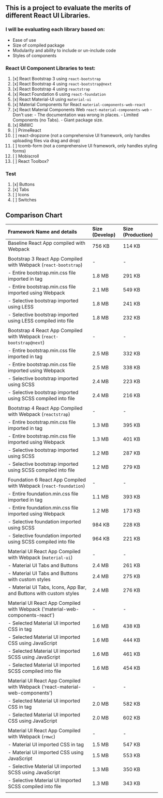 ## This is a project to evaluate the merits of different React UI Libraries.

### I will be evaluating each library based on:
- Ease of use
- Size of compiled package
- Modularity and ability to include or un-include code
- Styles of components

### React UI Component Libraries to test:
1. [x] React Bootstrap 3 using `react-bootstrap`
2. [x] React Bootstrap 4 using `react-bootstrap@next`
3. [x] React Bootstrap 4 using `reactstrap`
4. [x] React Foundation 6 using `react-foundation`
5. [x] React Material-UI using `material-ui`
6. [x] Material Components for React `material-components-web-react`
7. [x] React Material Components Web `react-material-components-web`
        - Don't use:
        - The documentation was wrong in places.
        - Limited Components (no Tabs).
        - Giant package size.
8. [x] RMWC
9. [ ] PrimeReact
10. [ ] react-dropzone (not a comprehensive UI framework, only handles uploading files via drag and drop)
11. [ ] tcomb-form (not a comprehensive UI framework, only handles styling forms)
12. [ ] Mobiscroll
13. [ ] React Toolbox?

### Test
1. [x] Buttons
2. [x] Tabs
3. [ ] Icons
4. [ ] Switches

## Comparison Chart

| Framework Name and details                                                    | Size (Develop) | Size (Production) |
| :-------------------------                                                    | :------------- | :---------------- |
| Baseline React App compiled with Webpack                                      |      756 KB    |        114 KB     |
|                                                                               |                |                   |
| Bootstrap 3 React App Compiled with Webpack (`react-bootstrap`)               |        -       |         -         |
| - Entire bootstrap.min.css file imported in <link> tag                        |      1.8 MB    |        291 KB     |
| - Entire bootstrap.min.css file imported using Webpack                        |      2.1 MB    |        549 KB     |
| - Selective bootstrap imported using LESS                                     |      1.8 MB    |        241 KB     |
| - Selective bootstrap imported using LESS compiled into file                  |      1.8 MB    |        232 KB     |
|                                                                               |                |                   |
| Bootstrap 4 React App Compiled with Webpack (`react-bootstrap@next`)          |        -       |         -         |
| - Entire bootstrap.min.css file imported in <link> tag                        |      2.5 MB    |        332 KB     |
| - Entire bootstrap.min.css file imported using Webpack                        |      2.5 MB    |        338 KB     |
| - Selective bootstrap imported using SCSS                                     |      2.4 MB    |        223 KB     |
| - Selective bootstrap imported using SCSS compiled into file                  |      2.4 MB    |        216 KB     |
|                                                                               |                |                   |
| Bootstrap 4 React App Compiled with Webpack (`reactstrap`)                    |        -       |         -         |
| - Entire bootstrap.min.css file imported in <link> tag                        |      1.3 MB    |        395 KB     |
| - Entire bootstrap.min.css file imported using Webpack                        |      1.3 MB    |        401 KB     |
| - Selective bootstrap imported using SCSS                                     |      1.2 MB    |        287 KB     |
| - Selective bootstrap imported using SCSS compiled into file                  |      1.2 MB    |        279 KB     |
|                                                                               |                |                   |
| Foundation 6 React App Compiled with Webpack (`react-foundation`)             |        -       |         -         |
| - Entire foundation.min.css file imported in <link> tag                       |      1.1 MB    |        393 KB     |
| - Entire foundation.min.css file imported using Webpack                       |      1.2 MB    |        173 KB     |
| - Selective foundation imported using SCSS                                    |      984 KB    |        228 KB     |
| - Selective foundation imported using SCSS compiled into file                 |      964 KB    |        221 KB     |
|                                                                               |                |                   |
| Material UI React App Compiled with Webpack (`material-ui`)                   |        -       |         -         |
| - Material UI Tabs and Buttons                                                |      2.4 MB    |        261 KB     |
| - Material UI Tabs and Buttons with custom styles                             |      2.4 MB    |        275 KB     |
| - Material UI Tabs, Icons, App Bar, and Buttons with custom styles            |      2.4 MB    |        276 KB     |
|                                                                               |                |                   |
| Material UI React App Compiled with Webpack ('material-web-components-react') |        -       |         -         |
| - Selected Material UI imported CSS in <link> tag                             |      1.6 MB    |        438 KB     |
| - Selected Material UI imported CSS using JavaScript                          |      1.6 MB    |        444 KB     |
| - Selected Material UI imported SCSS using JavaScript                         |      1.6 MB    |        461 KB     |
| - Selected Material UI imported SCSS compiled into file                       |      1.6 MB    |        454 KB     |
|                                                                               |                |                   |
| Material UI React App Compiled with Webpack ('react-material-web-components') |        -       |         -         |
| - Selected Material UI imported CSS in <link> tag                             |      2.0 MB    |        582 KB     |
| - Selected Material UI imported CSS using JavaScript                          |      2.0 MB    |        602 KB     |
|                                                                               |                |                   |
| Material UI React App Compiled with Webpack (`rmwc`)                          |        -       |         -         |
| - Material UI imported CSS in <link> tag                                      |      1.5 MB    |        547 KB     |
| - Material UI imported CSS using JavaScript                                   |      1.5 MB    |        553 KB     |
| - Selective Material UI imported SCSS using JavaScript                        |      1.3 MB    |        350 KB     |
| - Selective Material UI Imported SCSS compiled into file                      |      1.3 MB    |        343 KB     |
|                                                                               |                |                   |
